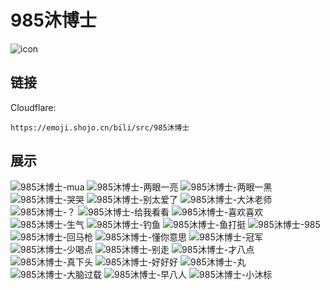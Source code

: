 # 985沐博士
![icon](https://emoji.shojo.cn/bili/src/985沐博士/icon.png)
## 链接
Cloudflare:
```
https://emoji.shojo.cn/bili/src/985沐博士
```
## 展示
![985沐博士-mua](https://emoji.shojo.cn/bili/src/985沐博士/985沐博士-mua.png)
![985沐博士-两眼一亮](https://emoji.shojo.cn/bili/src/985沐博士/985沐博士-两眼一亮.png)
![985沐博士-两眼一黑](https://emoji.shojo.cn/bili/src/985沐博士/985沐博士-两眼一黑.png)
![985沐博士-哭哭](https://emoji.shojo.cn/bili/src/985沐博士/985沐博士-哭哭.png)
![985沐博士-别太爱了](https://emoji.shojo.cn/bili/src/985沐博士/985沐博士-别太爱了.png)
![985沐博士-大沐老师](https://emoji.shojo.cn/bili/src/985沐博士/985沐博士-大沐老师.png)
![985沐博士-？](https://emoji.shojo.cn/bili/src/985沐博士/985沐博士-？.png)
![985沐博士-给我看看](https://emoji.shojo.cn/bili/src/985沐博士/985沐博士-给我看看.png)
![985沐博士-喜欢喜欢](https://emoji.shojo.cn/bili/src/985沐博士/985沐博士-喜欢喜欢.png)
![985沐博士-生气](https://emoji.shojo.cn/bili/src/985沐博士/985沐博士-生气.png)
![985沐博士-钓鱼](https://emoji.shojo.cn/bili/src/985沐博士/985沐博士-钓鱼.png)
![985沐博士-鱼打挺](https://emoji.shojo.cn/bili/src/985沐博士/985沐博士-鱼打挺.png)
![985沐博士-985](https://emoji.shojo.cn/bili/src/985沐博士/985沐博士-985.png)
![985沐博士-回马枪](https://emoji.shojo.cn/bili/src/985沐博士/985沐博士-回马枪.png)
![985沐博士-懂你意思](https://emoji.shojo.cn/bili/src/985沐博士/985沐博士-懂你意思.png)
![985沐博士-冠军](https://emoji.shojo.cn/bili/src/985沐博士/985沐博士-冠军.png)
![985沐博士-少喝点](https://emoji.shojo.cn/bili/src/985沐博士/985沐博士-少喝点.png)
![985沐博士-别走](https://emoji.shojo.cn/bili/src/985沐博士/985沐博士-别走.png)
![985沐博士-才八点](https://emoji.shojo.cn/bili/src/985沐博士/985沐博士-才八点.png)
![985沐博士-真下头](https://emoji.shojo.cn/bili/src/985沐博士/985沐博士-真下头.png)
![985沐博士-好好好](https://emoji.shojo.cn/bili/src/985沐博士/985沐博士-好好好.png)
![985沐博士-丸](https://emoji.shojo.cn/bili/src/985沐博士/985沐博士-丸.png)
![985沐博士-大脑过载](https://emoji.shojo.cn/bili/src/985沐博士/985沐博士-大脑过载.png)
![985沐博士-早八人](https://emoji.shojo.cn/bili/src/985沐博士/985沐博士-早八人.png)
![985沐博士-小沐标](https://emoji.shojo.cn/bili/src/985沐博士/985沐博士-小沐标.png)
